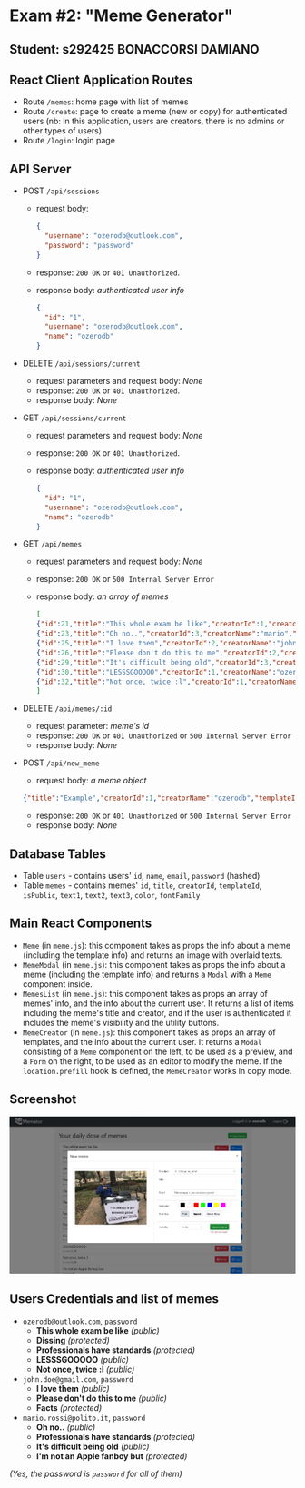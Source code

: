 # Exam #2: "Meme Generator"

## Student: s292425 BONACCORSI DAMIANO

## React Client Application Routes

- Route `/memes`: home page with list of memes
- Route `/create`: page to create a meme (new or copy) for authenticated users (nb: in this application, users are creators, there is no admins or other types of users)
- Route `/login`: login page

## API Server

- POST `/api/sessions`

  - request body:

    ```json
    {
      "username": "ozerodb@outlook.com",
      "password": "password"
    }
    ```

  - response: `200 OK` or `401 Unauthorized`.
  - response body: _authenticated user info_

    ```json
    {
      "id": "1",
      "username": "ozerodb@outlook.com",
      "name": "ozerodb"
    }
    ```

- DELETE `/api/sessions/current`
  - request parameters and request body: _None_
  - response: `200 OK` or `401 Unauthorized`.
  - response body: _None_
- GET `/api/sessions/current`

  - request parameters and request body: _None_
  - response: `200 OK` or `401 Unauthorized`.
  - response body: _authenticated user info_

    ```json
    {
      "id": "1",
      "username": "ozerodb@outlook.com",
      "name": "ozerodb"
    }
    ```

- GET `/api/memes`
  - request parameters and request body: _None_
  - response: `200 OK` or `500 Internal Server Error`
  - response body: _an array of memes_

    ```json
    [
    {"id":21,"title":"This whole exam be like","creatorId":1,"creatorName":"ozerodb","templateId":4,"isPublic":1,"text1":"a fun and interesting exam","text2":"an hecc lot of memes","text3":"","color":"#FFFFFF","fontFamily":"Comic Sans MS, Comic Sans, cursive"},
    {"id":23,"title":"Oh no..","creatorId":3,"creatorName":"mario","templateId":3,"isPublic":1,"text1":"The exam went poorly","text2":"You scored a 10","text3":"It's out of 30","color":"#FF0000","fontFamily":"Arial, sans-serif"},
    {"id":25,"title":"I love them","creatorId":2,"creatorName":"john","templateId":0,"isPublic":1,"text1":"Inline conditionals aren't less readable","text2":"","text3":"","color":"#0000FF","fontFamily":"Impact, fantasy"},
    {"id":26,"title":"Please don't do this to me","creatorId":2,"creatorName":"john","templateId":6,"isPublic":1,"text1":"accept a bad grade","text2":"","text3":"","color":"#FF00FF","fontFamily":"Comic Sans MS, Comic Sans, cursive"},
    {"id":29,"title":"It's difficult being old","creatorId":3,"creatorName":"mario","templateId":6,"isPublic":1,"text1":"stop doing all-nighters before every exam","text2":"","text3":"","color":"#FF0000","fontFamily":"Comic Sans MS, Comic Sans, cursive"},
    {"id":30,"title":"LESSSGOOOOO","creatorId":1,"creatorName":"ozerodb","templateId":1,"isPublic":1,"text1":"It's coming home","text2":"It's coming Rome","text3":"","color":"#000000","fontFamily":"Arial, sans-serif"},
    {"id":32,"title":"Not once, twice :l","creatorId":1,"creatorName":"ozerodb","templateId":3,"isPublic":1,"text1":"you have an exam tomorrow","text2":"you studied a lot and you feel confident in your preparation","text3":"you forgot to book for it","color":"#000000","fontFamily":"Arial, sans-serif"}
    ]
    ```

- DELETE `/api/memes/:id`
  - request parameter: _meme's id_
  - response: `200 OK` or `401 Unauthorized` or `500 Internal Server Error`
  - response body: _None_
- POST `/api/new_meme`
  - request body: _a meme object_

  ```json
  {"title":"Example","creatorId":1,"creatorName":"ozerodb","templateId":0,"isPublic":1,"text1":"You can't change my mind","text2":"","text3":"","color":"#000000","fontFamily":"Impact, fantasy"},
  ```
  
  - response: `200 OK` or `401 Unauthorized` or `500 Internal Server Error`
  - response body: _None_

## Database Tables

- Table `users` - contains users' `id`, `name`, `email`, `password` (hashed)
- Table `memes` - contains memes' `id`, `title`, `creatorId`, `templateId`, `isPublic`, `text1`, `text2`, `text3`, `color`, `fontFamily`

## Main React Components

- `Meme` (in `meme.js`): this component takes as props the info about a meme (including the template info) and returns an image with overlaid texts.
- `MemeModal` (in `meme.js`): this component takes as props the info about a meme (including the template info) and returns a `Modal` with a `Meme` component inside.
- `MemesList` (in `meme.js`): this component takes as props an array of memes' info, and the info about the current user. It returns a list of items including the meme's title and creator, and if the user is authenticated it includes the meme's visibility and the utility buttons.
- `MemeCreator` (in `meme.js`): this component takes as props an array of templates, and the info about the current user. It returns a `Modal` consisting of a `Meme` component on the left, to be used as a preview, and a `Form` on the right, to be used as an editor to modify the meme. If the `location.prefill` hook is defined, the `MemeCreator` works in copy mode.

## Screenshot

![New Meme](./img/new_meme.jpg)

## Users Credentials and list of memes

- `ozerodb@outlook.com`, `password`
  - **This whole exam be like** _(public)_
  - **Dissing** _(protected)_
  - **Professionals have standards** _(protected)_
  - **LESSSGOOOOO** _(public)_
  - **Not once, twice :l** _(public)_
- `john.doe@gmail.com`, `password`
  - **I love them** _(public)_
  - **Please don't do this to me** _(public)_
  - **Facts** _(protected)_
- `mario.rossi@polito.it`, `password`
  - **Oh no..** _(public)_
  - **Professionals have standards** _(protected)_
  - **It's difficult being old** _(public)_
  - **I'm not an Apple fanboy but** _(protected)_

_(Yes, the password is `password` for all of them)_
